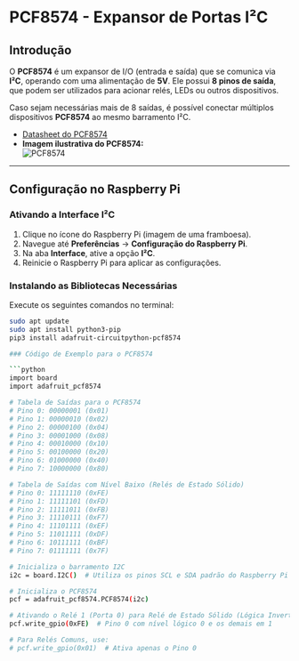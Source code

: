 # PCF8574 - Expansor de Portas I²C

## Introdução
O **PCF8574** é um expansor de I/O (entrada e saída) que se comunica via **I²C**, operando com uma alimentação de **5V**. Ele possui **8 pinos de saída**, que podem ser utilizados para acionar relés, LEDs ou outros dispositivos.

Caso sejam necessárias mais de 8 saídas, é possível conectar múltiplos dispositivos **PCF8574** ao mesmo barramento I²C.

- [Datasheet do PCF8574](https://www.ti.com/lit/ds/symlink/pcf8574.pdf)
- **Imagem ilustrativa do PCF8574:**  
  ![PCF8574](https://github.com/user-attachments/assets/013f1efe-3042-4a27-bda5-91b279b03e42)


---

## Configuração no Raspberry Pi

### Ativando a Interface I²C
1. Clique no ícone do Raspberry Pi (imagem de uma framboesa).
2. Navegue até **Preferências** → **Configuração do Raspberry Pi**.
3. Na aba **Interface**, ative a opção **I²C**.
4. Reinicie o Raspberry Pi para aplicar as configurações.

### Instalando as Bibliotecas Necessárias
Execute os seguintes comandos no terminal:

```bash
sudo apt update
sudo apt install python3-pip
pip3 install adafruit-circuitpython-pcf8574

### Código de Exemplo para o PCF8574

```python
import board
import adafruit_pcf8574

# Tabela de Saídas para o PCF8574
# Pino 0: 00000001 (0x01)
# Pino 1: 00000010 (0x02)
# Pino 2: 00000100 (0x04)
# Pino 3: 00001000 (0x08)
# Pino 4: 00010000 (0x10)
# Pino 5: 00100000 (0x20)
# Pino 6: 01000000 (0x40)
# Pino 7: 10000000 (0x80)

# Tabela de Saídas com Nível Baixo (Relés de Estado Sólido)
# Pino 0: 11111110 (0xFE)
# Pino 1: 11111101 (0xFD)
# Pino 2: 11111011 (0xFB)
# Pino 3: 11110111 (0xF7)
# Pino 4: 11101111 (0xEF)
# Pino 5: 11011111 (0xDF)
# Pino 6: 10111111 (0xBF)
# Pino 7: 01111111 (0x7F)

# Inicializa o barramento I2C
i2c = board.I2C()  # Utiliza os pinos SCL e SDA padrão do Raspberry Pi

# Inicializa o PCF8574
pcf = adafruit_pcf8574.PCF8574(i2c)

# Ativando o Relé 1 (Porta 0) para Relé de Estado Sólido (Lógica Invertida)
pcf.write_gpio(0xFE)  # Pino 0 com nível lógico 0 e os demais em 1

# Para Relés Comuns, use:
# pcf.write_gpio(0x01)  # Ativa apenas o Pino 0




